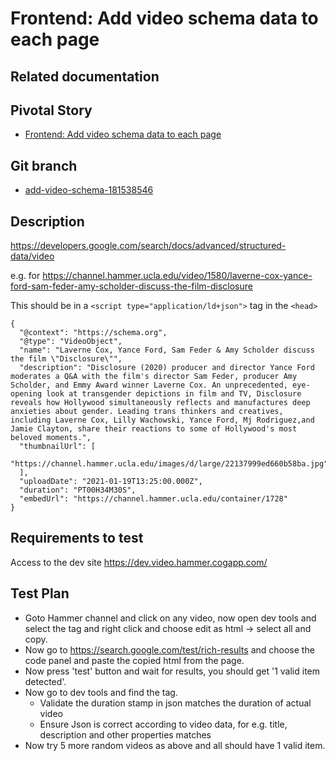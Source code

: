 # Frontend: Add video schema data to each page

## Related documentation

## Pivotal Story

* [Frontend: Add video schema data to each page](https://www.pivotaltracker.com/story/show/181538546)

## Git branch

* [add-video-schema-181538546](https://github.com/HammerMuseum/hammer-video/tree/add-video-schema-181538546)

## Description
https://developers.google.com/search/docs/advanced/structured-data/video

e.g. for https://channel.hammer.ucla.edu/video/1580/laverne-cox-yance-ford-sam-feder-amy-scholder-discuss-the-film-disclosure

This should be in a `<script type="application/ld+json">` tag in the `<head>`

```
{
  "@context": "https://schema.org",
  "@type": "VideoObject",
  "name": "Laverne Cox, Yance Ford, Sam Feder & Amy Scholder discuss the film \"Disclosure\"",
  "description": "Disclosure (2020) producer and director Yance Ford moderates a Q&A with the film's director Sam Feder, producer Amy Scholder, and Emmy Award winner Laverne Cox. An unprecedented, eye-opening look at transgender depictions in film and TV, Disclosure reveals how Hollywood simultaneously reflects and manufactures deep anxieties about gender. Leading trans thinkers and creatives, including Laverne Cox, Lilly Wachowski, Yance Ford, Mj Rodriguez,and Jamie Clayton, share their reactions to some of Hollywood's most beloved moments.",
  "thumbnailUrl": [
    "https://channel.hammer.ucla.edu/images/d/large/22137999ed660b58ba.jpg"
  ],
  "uploadDate": "2021-01-19T13:25:00.000Z",
  "duration": "PT00H34M30S",
  "embedUrl": "https://channel.hammer.ucla.edu/container/1728"
}

```

## Requirements to test
Access to the dev site https://dev.video.hammer.cogapp.com/

## Test Plan
- Goto Hammer channel and click on any video, now open dev tools and select the <html> tag and right click and choose edit as html -> select all and copy.
- Now go to https://search.google.com/test/rich-results and choose the code panel and paste the copied html from the page.
- Now press 'test' button and wait for results, you should get '1 valid item detected'.
- Now go to dev tools and find the <script type="application/ld+json"></script> tag.
  - Validate the duration stamp in json matches the duration of actual video
  - Ensure Json is correct according to video data, for e.g. title, description and other properties matches
- Now try 5 more random videos as above and all should have 1 valid item.
